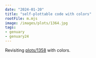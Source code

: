 ```yaml
---
date: "2024-01-20"
title: "self-plottable code with colors"
rootFile: m.mjs
image: /images/plots/1364.jpg
tags:
- genuary
- genuary24
---
```


Revisiting [plots/1358](/plots/1358) with colors.